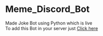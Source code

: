 # Meme_Discord_Bot
Made Joke Bot using Python which is live<br>
To add this Bot in your server just [Click here](https://discord.com/api/oauth2/authorize?client_id=941811354078179349&permissions=534723950656&scope=bot)
